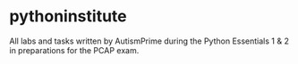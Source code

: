 # pythoninstitute
All labs and tasks written by AutismPrime during the Python Essentials 1 & 2 in preparations for the PCAP exam.
